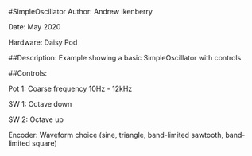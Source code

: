 #SimpleOscillator Author: Andrew Ikenberry

Date: May 2020

Hardware: Daisy Pod

##Description: Example showing a basic SimpleOscillator with controls.

##Controls:

Pot 1: Coarse frequency 10Hz - 12kHz

SW 1: Octave down

SW 2: Octave up

Encoder: Waveform choice (sine, triangle, band-limited sawtooth, band-limited square)